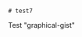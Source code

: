                                                                                                                                                                                                                                                                                                                                                                                                                                                                                                                            # test7
Test "graphical-gist"